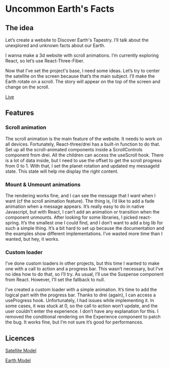 # Uncommon Earth's Facts

## The idea

Let’s create a website to Discover Earth's Tapestry. I’ll talk about the unexplored and unknown facts about our Earth.

I wanna make a 3d website with scroll animations. I’m currently exploring React, so let’s use React-Three-Fiber.

Now that I’ve set the project's base, I need some ideas. Let’s try to center the satellite on the screen because that’s the main subject. I’ll make the Earth rotate on a scroll. The story will appear on the top of the screen and change on the scroll.

[Live](https://uncommon-earth-facts.netlify.app/)

## Features

### Scroll animation

The scroll animation is the main feature of the website. It needs to work on all devices. Fortunately, React-three/drei has a built-in function to do that. Set up all the scroll-animated components inside a ScrollControls component from drei. All the children can access the useScroll hook. There is a lot of data inside, but I need to use the offset to get the scroll progress from 0 to 1. With that, I set the planet rotation and updated my messageId state. This state will help me display the right content.

### Mount & Unmount animations

The rendering works fine, and I can see the message that I want when I want (cf the scroll animation feature). The thing is, I’d like to add a fade animation when a message appears. It’s really easy to do in native Javascript, but with React, I can’t add an animation or transition when the component unmounts. After looking for some libraries, I picked react-spring. It’s the smallest one I could find, and I don’t want to add a big lib for such a simple thing. It’s a bit hard to set up because the documentation and the examples show different implementations. I’ve wasted more time than I wanted, but hey, it works.

### Custom loader

I’ve done custom loaders in other projects, but this time I wanted to make one with a call to action and a progress bar. This wasn’t necessary, but I’ve no idea how to do that, so I’ll try. As usual, I’ll use the Suspense component from React. However, I’ll set the fallback to null.

I’ve created a custom loader with a simple animation. It’s time to add the logical part with the progress bar. Thanks to drei (again), I can access a useProgress hook. Unfortunately, I had issues while implementing it. In some cases, it was stuck at 0, so the call to action won’t update, and the user couldn’t enter the experience. I don’t have any explanation for this. I removed the conditional rendering on the Experience component to patch the bug. It works fine, but I’m not sure it’s good for performances.

## Licences

[Satellite Model](https://github.com/WaqarTabish2807/satellite-story/blob/main/public/sputnik/license.txt)

[Earth Model](https://github.com/WaqarTabish2807/satellite-story/blob/main/public/earth/license.txt)
